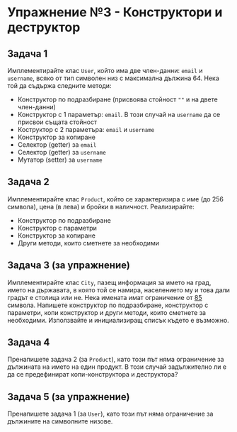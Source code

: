 # Упражнение №3 - Конструктори и деструктор

## Задача 1

Имплементирайте клас `User`, който има две член-данни: `email` и `username`, всяко от тип символен низ с максимална дължина 64. Нека той да съдържа следните методи:
* Конструктор по подразбиране (присвоява стойност `""` и на двете член-данни)
* Конструктор с 1 параметър: `email`. В този случай на `username` да се присвои същата стойност
* Коструктор с 2 параметъра: `email` и `username`
* Конструктор за копиране
* Селектор (getter) за `email`
* Селектор (getter) за `username`
* Мутатор (setter) за `username`

## Задача 2

Имплементирайте клас `Product`, който се характеризира с име (до 256 символа), цена (в лева) и бройки в наличност. Реализирайте:
* Конструктор по подразбиране
* Конструктор с параметри
* Конструктор за копиране
* Други методи, които сметнете за необходими

## Задача 3 (за упражнение)

Имплементирайте клас `City`, пазещ информация за името на град, името на държавата, в която той се намира, населението му и това дали градът е столица или не. Нека имената имат ограничение от [85](https://www.businessinsider.com/the-worlds-longest-place-name-has-85-letters-see-if-you-can-pronounce-it-2018-2) символа. Напишете конструктор по подразбиране, конструктор с параметри, копи конструктор и други методи, които сметнете за необходими. Използвайте и инициализиращ списък където е възможно.

## Задача 4

Пренапишете задача 2 (за `Product`), като този път няма ограничение за дължината на името на един продукт. В този случай задължително ли е да се предефинират копи-конструктора и деструктора?

## Задача 5 (за упражнение)

Пренапишете задача 1 (за `User`), като този път няма ограничение за дължините на символните низове.